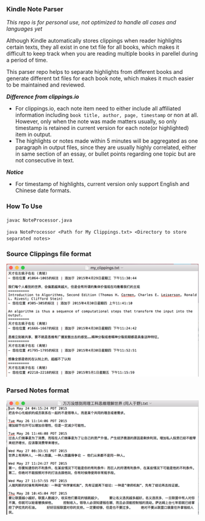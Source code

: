 ### Kindle Note Parser
*This repo is for personal use, not optimized to handle all cases and languages yet*

Although Kindle automatically stores clippings when reader highlights certain texts, they all exist in one txt file for all books, which makes it difficult to keep track when you are reading multiple books in parellel during a period of time.

This parser repo helps to separate highlights from different books and generate different txt files for each book note, which makes it much easier to be maintained and reviewed.


***Difference from clippings.io***
- For clippings.io, each note item need to either include all affiliated information including
 `book title, author, page, timestamp` or non at all. However, only when the note was made matters usually, so only timestamp is retained 
 in current version for each note(or highlighted) item in output.
- The highlights or notes made within 5 minutes will be aggregated as one paragraph in output files, since they are usually highly correlated, either in same section of an essay, or bullet points regarding one topic but are not consecutive in text.


***Notice***
- For timestamp of highlights, current version only support English and Chinese date formats.

### How To Use

`javac NoteProcessor.java`

`java NoteProcessor <Path for My Clippings.txt> <Directory to store separated notes>`


### Source Clippings file format
![Source Clippings file format](./src/pics/Before.png)


### Parsed Notes format
![Parsed Notes format](./src/pics/After.png)
